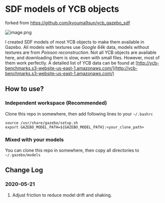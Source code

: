 # SDF models of YCB objects

forked from https://github.com/kyouma9sun/ycb_gazebo_sdf

![image.png](https://i.loli.net/2020/03/12/72kZrvPyCAQqRDt.png)

I created SDF models of most YCB objects to make them available in Gazebo. All models with textures use *Google 64k* data, models without textures are from *Poisson reconstruction*. Not all YCB objects are available here, and downloading them is slow, even with small files. However, most of them work perfectly. A detailed list of YCB data can be found at [http://ycb-benchmarks.s3-website-us-east-1.amazonaws.com/](http://ycb-benchmarks.s3-website-us-east-1.amazonaws.com/)

## How to use?

### Independent workspace (Recommended)
Clone this repo in somewhere, then add following lines to your `~/.bashrc`
```
source /usr/share/gazebo/setup.sh
export GAZEBO_MODEL_PATH=${GAZEBO_MODEL_PATH}:<your_clone_path>
```

### Mixed with your models
You can clone this repo in somewhere, then copy all directories to `~/.gazebo/models`

## Change Log
### 2020-05-21
1. Adjust friction to reduce model drift and shaking.